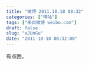 ```yaml
---
title: "微博 2011.10.18 08:32"
categories: ["嘀咕"]
tags: ["来自微博 weibo.com"]
draft: false
slug: "aJUoGu"
date: "2011-10-18 08:32:00"
---
```


<p>有点困。 ​​​​</p>
